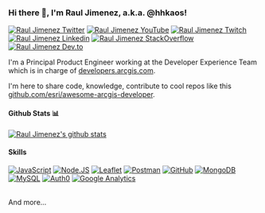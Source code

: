 ### Hi there 👋, I'm Raul Jimenez, a.k.a. @hhkaos!

[![Raul Jimenez Twitter](https://img.shields.io/badge/Twitter-1DA1F2?style=for-the-badge&logo=twitter&logoColor=white)](https://twitter.com/hhkaos)
[![Raul Jimenez YouTube](https://img.shields.io/badge/YouTube-FF0000?style=for-the-badge&logo=youtube&logoColor=white)](https://www.youtube.com/hhkaos)
[![Raul Jimenez Twitch](https://img.shields.io/badge/Twitch-6441A4?style=for-the-badge&logo=twitch&logoColor=white)](https://www.twitch.tv/hhkaos_)
[![Raul Jimenez Linkedin](https://img.shields.io/badge/LinkedIn-0077B5?style=for-the-badge&logo=linkedin&logoColor=white)](https://www.linkedin.com/in/jimenezortegaraul/)
[![Raul Jimenez StackOverflow](https://img.shields.io/badge/StackOverflow-F48024?style=for-the-badge&logo=stackoverflow&logoColor=white)](https://stackoverflow.com/users/3541972/hhkaos)
[![Raul Jimenez Dev.to](https://img.shields.io/badge/dev.to-0A0A0A?style=for-the-badge&logo=dev.to&logoColor=white)](https://dev.to/hhkaos)

I'm a Principal Product Engineer working at the Developer Experience Team which is in charge of [developers.arcgis.com](https://developers.arcgis.com/).

I'm here to share code, knowledge, contribute to cool repos like this [github.com/esri/awesome-arcgis-developer](https://github.com/esri/awesome-arcgis-developer).

#### Github Stats 📊

[![Raul Jimenez's github stats](https://github-readme-stats.vercel.app/api?username=hhkaos&show_icons=true&theme=onedark)](https://github.com/anuraghazra/github-readme-stats)

#### Skills

[![JavaScript](https://img.shields.io/badge/JavaScript-F7DF1E?style=for-the-badge&logo=javascript&logoColor=white&labelColor=101010)]()
[![Node.JS](https://img.shields.io/badge/Node.JS-339933?style=for-the-badge&logo=node.js&logoColor=white&labelColor=101010)]()
[![Leaflet](https://img.shields.io/badge/Leaflet-199900?style=for-the-badge&logo=leaflet&logoColor=white&labelColor=101010)]()
[![Postman](https://img.shields.io/badge/Postman-FF6C37?style=for-the-badge&logo=postman&logoColor=white&labelColor=101010)]()
[![GitHub](https://img.shields.io/badge/GitHub-181717?style=for-the-badge&logo=github&logoColor=white&labelColor=101010)]()
[![MongoDB](https://img.shields.io/badge/MongoDB-47A248?style=for-the-badge&logo=mongodb&logoColor=white&labelColor=101010)]()
[![MySQL](https://img.shields.io/badge/MySQL-4479A1?style=for-the-badge&logo=mysql&logoColor=white&labelColor=101010)]()
[![Auth0](https://img.shields.io/badge/Auth0-EB5424?style=for-the-badge&logo=auth0&logoColor=white&labelColor=101010)]()
[![Google Analytics](https://img.shields.io/badge/Google_Analytics-4479A1?style=for-the-badge&logo=googleanalytics&logoColor=white&labelColor=101010)]()

</br>
And more...

